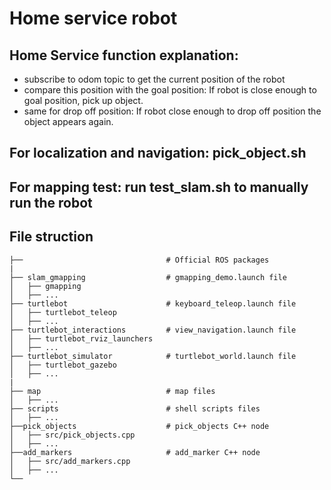 # Home service robot

## Home Service function explanation:
 
- subscribe to odom topic to get the current position of the robot
- compare this position with the goal position: If robot is close enough to goal position, pick up object. 
- same for drop off position: If robot close enough to drop off position the object appears again. 
  

## For localization and navigation: pick_object.sh 

## For mapping test: run test_slam.sh to manually run the robot


## File struction  
    ├──                                # Official ROS packages  
    |  
    ├── slam_gmapping                  # gmapping_demo.launch file                     
    │   ├── gmapping  
    │   ├── ...  
    ├── turtlebot                      # keyboard_teleop.launch file  
    │   ├── turtlebot_teleop  
    │   ├── ...  
    ├── turtlebot_interactions         # view_navigation.launch file        
    │   ├── turtlebot_rviz_launchers  
    │   ├── ...  
    ├── turtlebot_simulator            # turtlebot_world.launch file   
    │   ├── turtlebot_gazebo  
    │   ├── ...  
    |  
    ├── map                            # map files  
    │   ├── ...  
    ├── scripts                        # shell scripts files  
    │   ├── ...  
    ├──pick_objects                    # pick_objects C++ node  
    │   ├── src/pick_objects.cpp  
    │   ├── ...  
    ├──add_markers                     # add_marker C++ node  
    │   ├── src/add_markers.cpp  
    │   ├── ...  
    └──  
